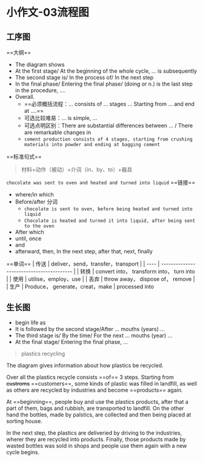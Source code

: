 # 小作文-03流程图

## 工序图

==大纲==
- The diagram shows
- At the first stage/ At the beginning of the whole cycle, ... is subsequently
- The second stage is/ In the process of/ In the next step
- In the final phase/ Entering the final phase/ (doing or n.) is the last step in the procedure, ....
- Overall. 
	- ==必须概括流程：... consists of ... stages ... Starting from ... and end at ....==
	- 可选比较难易：... is simple, ...
	- 可选点明区别：There are substantial differences between ... / There are remarkable changes in
	- `cement production consists of 4 stages, starting from crushing materials into powder and ending at bagging cement`

==标准句式==
> 材料+动作（被动）+介词（in、by、to）+器具

`chocolate was sent to oven and heated and turned into liquid`
==链接==
- where/in which
- Before/after 分词
	- `chocolate is sent to oven, before being heated and turned into liquid`
	- `Chocolate is heated and turned it into liquid, after being sent to the oven`
- After which
- until, once
- and
- afterward, then, In the next step, after that, next, finally

==单词==
| 传送 | deliver，send，transfer，transport        |
| ---- | ----------------------------------------- |
| 转换 | convert into， transform into， turn into |
| 使用 | utilise，employ，use                      |
| 丢弃 | throw away， dispose of， remove          |
| 生产 | Produce， generate，creat，make           | 
processed into

## 生长图
- begin life as
- It is followed by the second stage/After ... mouths (years) ...
- The third stage is/ By the time/ For the next ... mouths (year) ...
- At the final stage/ Entering the final phase, ...

> plastics recycling

The diagram gives information about how plastics be recycled.

Over all the plastics recycle consists ==of== 3 steps. Starting from ~~custroms~~ ==customers==, some kinds of plastic was filled in landfill, as well as others are recycled by industries and become  ==products== again.

At ==beginning==, people buy and use the plastics products, after that a part of them, bags and rubbish, are transported to landfill.  On the other hand the bottles, made by palstics, are collected and then being placed at sorting house.

In the next step, the plastics are deliveried by driving to the industries, wherer they are recycled into products. Finally, those products made by wasted bottles was sold in shops and people use them again with a new cycle begins.
